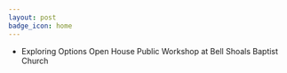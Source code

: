 ```yaml
---
layout: post
badge_icon: home
---
```


* Exploring Options Open House Public Workshop at Bell Shoals Baptist Church
